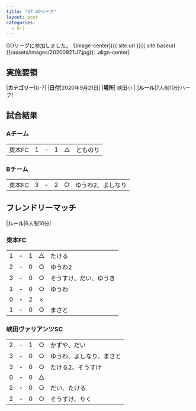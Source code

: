 ```yaml
---
title: "U7 GOリーグ"
layout: post
categories:
  - U-7
---
```


GOリーグに参加しました。
![image-center]({{ site.url }}{{ site.baseurl }}/assets/images/20200921U7.jpg){: .align-center}

## 実施要領

|**カテゴリー**|U-7|
|**日付**|2020年9月21日|
|**場所**| 峡田小 |
|**ルール**|7人制10分ハーフ|

## 試合結果

### Aチーム

|            |    |   |    |         |    |
|:-----------|:--:|:-:|:--:|:--:|:--------|
|東本FC|    1| - |   1|△|とものり|

### Bチーム

|            |    |   |    |         |    |
|:-----------|:--:|:-:|:--:|:--:|:--------|
|東本FC|    3| - |   2|○|ゆうわ2、よしなり|

## フレンドリーマッチ

|**ルール**|6人制10分|

### 東本FC

|    |   |    |         |    |
|:--:|:-:|:--:|:--:|:--------|
|    1| - |   1|△|たける|
|    2| - |   0|○|ゆうわ2|
|    3| - |   0|○|そうすけ、だい、ゆうき|
|    1| - |   0|○|ゆうわ|
|    0| - |   2|×||
|    1| - |   0|○|まさと|


### 峡田ヴァリアンツSC

|    |   |    |         |    |
|:--:|:-:|:--:|:--:|:--------|
|    2| - |   1|○|かずや、だい|
|    3| - |   0|○|ゆうわ、よしなり、まさと|
|    3| - |   0|○|たける2、そうすけ|
|    0| - |   0|△||
|    2| - |   0|○|だい、たける|
|    2| - |   0|○|そうすけ、りく|

